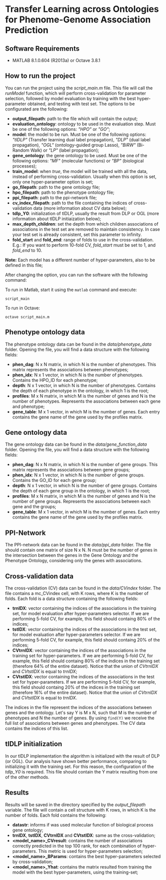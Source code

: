 # Transfer Learning across Ontologies for Phenome-Genome Association Prediction

## Software Requirements

* MATLAB 8.1.0.604 (R2013a) or Octave 3.8.1

## How to run the project
You can run the project using the *script_main.m* file. This file will call the *runModel* function, which will perform cross-validation for parameter selection, followed by model evaluation by training with the best hyper-parameter obtained, and testing with test set. The options to be configurated are the following:

* **output_filepath**: path to the file which will contain the output;
* **evaluation_ontology**: ontology to be used in the evaluation step. Must be one of the following options: *"HPO"* or *"GO"*;
* **model**: the model to be run. Must be one of the following options: *"tlDLP"* (Transfer learning dual label propagation), *"DLP"* (dual label propagation), *"OGL"* (ontology-guided group Lasso), *"BiRW"* (Bi-Random Walk) or *"LP"* (label propagation);
* **gene_ontology**: the gene ontology to be used. Must be one of the following options: *"MF"* (molecular functions) or *"BP"* (biological processes);
* **train_model**: when *true*, the model will be trained with all the data, instead of performing cross-validation. Usually when this option is set, only one hyper-parameter option is set;
* **go_filepath**: path to the gene ontology file;
* **hpo_filepath**: path to the phenotype ontology file;
* **ppi_filepath**: path to the ppi-network file;
* **cv\_index_filepath**: path to the file containing the indices of cross-validation data (more information about CV data below);
* **tdlp\_Y0**: initialization of tlDLP, usually the result from DLP or OGL (more information about tlDLP initiaization below);
* **max\_depth\_children**: set the depth from which children associations of associations in the test set are removed to maintain consistency. In case your test set is already consistent, set this parameter to infinity.
* **fold_start** and **fold_end**: range of folds to use in the cross-validation. E.g.: If you want to perform 10-fold CV, *fold_start* must be set to 1, and *fold_end* to 10.

**Note:** Each model has a different number of hyper-parameters, also to be defined in this file;

After changing the option, you can run the software with the following command:

To run in Matlab, start it using the ```matlab``` command and execute:

```
script_main
```
To run in Octave:

```
octave script_main.m
```

## Phenotype ontology data

The phenotype ontology data can be found in the *data/phenotype_data* folder. Opening the file, you will find a data structure with the following fields:

* **phen_dag**: N x N matrix, in which N is the number of phenotypes. This matrix represents the associations between phenotypes;
* **phen_idx**: N x 1 vector, in which N is the number of phenotypes. Contains the HPO_ID for each phenotype;
* **depth**: N x 1 vector, in which N is the number of phenotypes. Contains the depth of each phenotype in the ontology, in which 1 is the root;
* **profiles**: M x N matrix, in which M is the number of genes and N is the number of phenotypes. Represents the associations between each gene and phenotype;
* **gene_table**: M x 1 vector, in which M is the number of genes. Each entry contains the gene name of the gene used by the profiles matrix.

## Gene ontology data

The gene ontology data can be found in the *data/gene_function_data* folder. Opening the file, you will find a data structure with the following fields:

* **phen_dag**: N x N matrix, in which N is the number of gene groups. This matrix represents the associations between gene groups;
* **phen_idx**: N x 1 vector, in which N is the number of gene groups. Contains the GO_ID for each gene group;
* **depth**: N x 1 vector, in which N is the number of gene groups. Contains the depth of each gene group in the ontology, in which 1 is the root;
* **profiles**: M x N matrix, in which M is the number of genes and N is the number of gene groups. Represents the associations between each gene and the groups;
* **gene_table**: M x 1 vector, in which M is the number of genes. Each entry contains the gene name of the gene used by the profiles matrix.

## PPI-Network

The PPI-network data can be found in the *data/ppi_data* folder. The file should contain one matrix of size N x N. N must be the number of genes in the intersection between the genes in the Gene Ontology and the Phenotype Ontology, considering only the genes with associations. 

## Cross-validation data

The cross-validation (CV) data can be found in the *data/CVindex* folder. The file contains a mc_CVindex cell, with K rows, where K is the number of folds. Each fold is a data structure containing the following fields:

* **trnIDX**: vector containing the indices of the associations in the training set, for model evaluation after hyper-parameters selector. If we are performing 5-fold CV, for example, this field should containg 80% of the indices;
* **tstIDX**: vector containing the indices of the associations in the test set, for model evaluation after hyper-parameters selector. If we are performing 5-fold CV, for example, this field should containg 20% of the indices;
* **CVtrnIDX**: vector containing the indices of the associations in the training set for hyper-parameters. If we are performing 5-fold CV, for example, this field should containg 80% of the indices in the training set (therefore 64% of the entire dataset). Notice that the union of *CVtrnIDX* and *CVtstIDX* is equal to *trnIDX*;
* **CVtstIDX**: vector containing the indices of the associations in the test set for hyper-parameters. If we are performing 5-fold CV, for example, this field should containg 20% of the indices in the training set (therefore 16% of the entire dataset). Notice that the union of *CVtrnIDX* and *CVtstIDX* is equal to *trnIDX*.

The indices in the file represent the indices of the associations between genes and the ontology. Let's say Y is M x N, such that M is the number of phenotypes and N the number of genes. By using `find(Y)` we receive the full list of associations between genes and phenotypes. The CV data contains the indices of this list.

## tlDLP initialization

In our tlDLP implementation the algorithm is initialized with the result of DLP (or OGL). Our analysis have shown better performance, comparing to initializing it with the training set. For this reason, the configuration of the *tdlp\_Y0* is required. This file should contain the Y matrix resulting from one of the other methods.

## Results

Results will be saved in the directory specified by the *output_filepath* variable. The file will contain a cell structure with K rows, in which K is the number of folds. Each fold contains the following:

* **datastr**: informs if was used molecular function of biological process gene ontology;
* **trnIDX**, **tstIDX**, **CVtrnIDX** and **CVtstIDX**: same as the cross-validation;
* **\<model_name>\_CVresult**: contains the number of associations correctly predicted in the top 100 rank, for each combination of hyper-parameters. This metric is used for hyper-parameters selection;
* **\<model_name>\_BParams**: contains the best hyper-parameters selected by cross-validation;
* **\<model_name>\_Yhat**: contains the matrix resulted from training the model with the best hyper-parameters, using the training-set;

